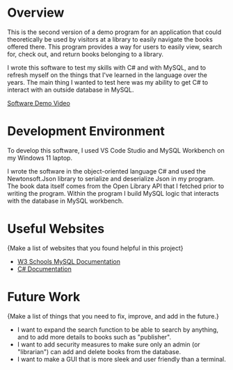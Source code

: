 # Overview
This is the second version of a demo program for an application that could theoretically be used by visitors at a library to easily navigate the books offered there. This program provides a way for users to easily view, search for, check out, and return books belonging to a library.

I wrote this software to test my skills with C# and with MySQL, and to refresh myself on the things that I've learned in the language over the years. The main thing I wanted to test here was my ability to get C# to interact with an outside database in MySQL.

[Software Demo Video](https://youtu.be/JCMGpZwr45s)

# Development Environment

To develop this software, I used VS Code Studio and MySQL Workbench on my Windows 11 laptop.

I wrote the software in the object-oriented language C# and used the Newtonsoft.Json library to serialize and deserialize Json in my program. The book data itself comes from the Open Library API that I fetched prior to writing the program. Within the program I build MySQL logic that interacts with the database in MySQL workbench.

# Useful Websites

{Make a list of websites that you found helpful in this project}

- [W3 Schools MySQL Documentation](https://www.w3schools.com/MySQL/default.asp)
- [C# Documentation](https://learn.microsoft.com/en-us/dotnet/csharp/tour-of-csharp/)

# Future Work

{Make a list of things that you need to fix, improve, and add in the future.}

- I want to expand the search function to be able to search by anything, and to add more details to books such as "publisher".
- I want to add security measures to make sure only an admin (or "librarian") can add and delete books from the database.
- I want to make a GUI that is more sleek and user friendly than a terminal.